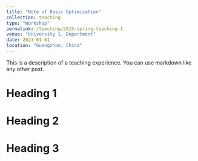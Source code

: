 ```yaml
---
title: "Note of Basic Optimization"
collection: teaching
type: "Workshop"
permalink: /teaching/2015-spring-teaching-1
venue: "University 1, Department"
date: 2023-01-01
location: "Guangzhou, China"
---
```


This is a description of a teaching experience. You can use markdown like any other post.

Heading 1
======

Heading 2
======

Heading 3
======
